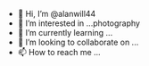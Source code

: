 - 👋 Hi, I’m @alanwill44
- 👀 I’m interested in ...photography
- 🌱 I’m currently learning ...
- 💞️ I’m looking to collaborate on ...
- 📫 How to reach me ...

<!---
alanwill44/alanwill44 is a ✨ special ✨ repository because its `README.md` (this file) appears on your GitHub profile.
You can click the Preview link to take a look at your changes.
--->
